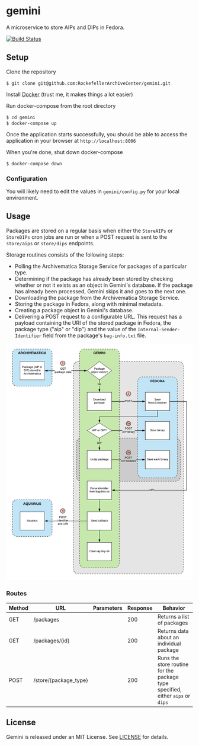# gemini
A microservice to store AIPs and DIPs in Fedora.

[![Build Status](https://travis-ci.org/RockefellerArchiveCenter/gemini.svg?branch=master)](https://travis-ci.org/RockefellerArchiveCenter/gemini)

## Setup

Clone the repository

    $ git clone git@github.com:RockefellerArchiveCenter/gemini.git

Install [Docker](https://store.docker.com/search?type=edition&offering=community) (trust me, it makes things a lot easier)

Run docker-compose from the root directory

    $ cd gemini
    $ docker-compose up

Once the application starts successfully, you should be able to access the application in your browser at `http://localhost:8006`

When you're done, shut down docker-compose

    $ docker-compose down


### Configuration

You will likely need to edit the values in `gemini/config.py` for your local environment.


## Usage

Packages are stored on a regular basis when either the `StoreAIPs` or `StoreDIPs` cron jobs are run or when a POST request is sent to the `store/aips` or `store/dips` endpoints.

Storage routines consists of the following steps:
- Polling the Archivematica Storage Service for packages of a particular type.
- Determining if the package has already been stored by checking whether or not it exists as an object in Gemini's database. If the package has already been processed, Gemini skips it and goes to the next one.
- Downloading the package from the Archivematica Storage Service.
- Storing the package in Fedora, along with minimal metadata.
- Creating a package object in Gemini's database.
- Delivering a POST request to a configurable URL. This request has a payload containing the URI of the stored package in Fedora, the package type ("aip" or "dip") and the value of the `Internal-Sender-Identifier` field from the package's `bag-info.txt` file.

![File storage diagram](storer.png)


### Routes

| Method | URL | Parameters | Response  | Behavior  |
|--------|-----|---|---|---|
|GET|/packages| |200|Returns a list of packages|
|GET|/packages/{id}| |200|Returns data about an individual package|
|POST|/store/{package_type}||200|Runs the store routine for the package type specified, either `aips` or `dips`|


## License

Gemini is released under an MIT License. See [LICENSE](LICENSE) for details.
